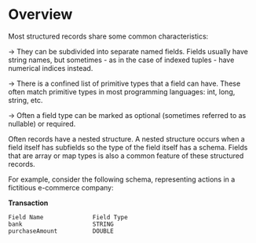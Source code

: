 <!--
Licensed under the Apache License, Version 2.0 (the "License");
you may not use this file except in compliance with the License.
You may obtain a copy of the License at

http://www.apache.org/licenses/LICENSE-2.0

Unless required by applicable law or agreed to in writing, software
distributed under the License is distributed on an "AS IS" BASIS,
WITHOUT WARRANTIES OR CONDITIONS OF ANY KIND, either express or implied.
See the License for the specific language governing permissions and
limitations under the License.
-->

# Overview

Most structured records share some common characteristics:

→  They can be subdivided into separate named fields. Fields usually have string names, but sometimes - as in the case of indexed tuples - have numerical indices instead.

→  There is a confined list of primitive types that a field can have. These often match primitive types in most programming languages: int, long, string, etc.

→  Often a field type can be marked as optional (sometimes referred to as nullable) or required.

Often records have a nested structure. A nested structure occurs when a field itself has subfields so the type of the field itself has a schema. Fields that are array or map types is also a common feature of these structured records.

For example, consider the following schema, representing actions in a fictitious e-commerce company:

**Transaction**

```
Field Name              Field Type
bank                    STRING
purchaseAmount          DOUBLE
```